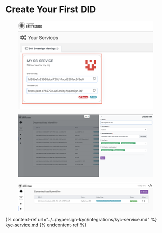 # Create Your First DID



<figure><img src="../../.gitbook/assets/image (43).png" alt=""><figcaption></figcaption></figure>

<figure><img src="../../.gitbook/assets/image (73).png" alt=""><figcaption></figcaption></figure>

<figure><img src="../../.gitbook/assets/image (74).png" alt=""><figcaption></figcaption></figure>

{% content-ref url="../../hypersign-kyc/integrations/kyc-service.md" %}
[kyc-service.md](../../hypersign-kyc/integrations/kyc-service.md)
{% endcontent-ref %}
